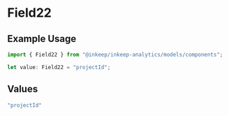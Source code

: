 # Field22

## Example Usage

```typescript
import { Field22 } from "@inkeep/inkeep-analytics/models/components";

let value: Field22 = "projectId";
```

## Values

```typescript
"projectId"
```